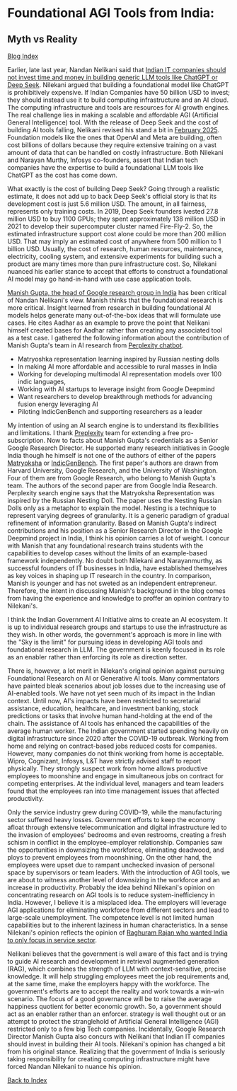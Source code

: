 # Foundational AGI Tools from India: 

##  Myth vs Reality

[Blog Index](../index.md)

Earlier, late last year, Nandan Nelikani said that [Indian IT companies should not invest time and money in building generic
LLM tools like ChatGPT or Deep Seek](https://timesofindia.indiatimes.com/business/india-business/india-shouldnt-build-another-llm-nandan-nilekani/articleshow/116269605.cms).
Nilekani argued that building a foundational model like ChatGPT is prohibitively expensive.  If Indian Companies have 50 billion
USD to invest; they should instead use it to build computing infrastructure and an AI cloud. The computing infrastructure and tools
are resources for AI growth engines. The real challenge lies in making a scalable and affordable AGI (Artificial General Intelligence) 
tool. With the release of Deep Seek and the cost of building AI tools falling, Nelikani revised his stand a bit in 
[February 2025](https://economictimes.indiatimes.com/news/new-updates/why-infosys-co-founder-nandan-nilekani-feels-india-dont-need-a-china-type-deepseek-ai/articleshow/118528515.cms?from=mdr). 
Foundation models like the ones that OpenAI and Meta are building, often cost billions of dollars because they require extensive
training on a vast amount of data that can be handled on costly infrastructure. Both Nilekani and Narayan Murthy, Infosys
co-founders, assert that Indian tech companies have the expertise to build a foundational LLM tools like ChatGPT as the cost has
come down. 

What exactly is the cost of building Deep Seek? Going through a realistic estimate, it does not add up to back Deep Seek's 
official story is that its development cost is just 5.6 million USD. The amount, in all fairness, represents only training costs. 
In 2019, Deep Seek founders ivested 27.8 million USD to buy 1100 GPUs; they spent approximately 138 million USD in 2021 to develop 
their supercomputer cluster named Fire-Fly-2. So, the estimated infrastructure support cost alone could be more than 200 million 
USD. That may imply an estimated cost of anywhere from 500 million to 1 billion USD. Usually, the cost of research, human 
resources, maintenance, electricity, cooling system, and extensive experiments for building such a product are many times more
than pure infrastructure cost. So, Nilekani nuanced his earlier stance to accept that efforts to construct a foundational AI model 
may go hand-in-hand with use case application tools. 

[Manish Gupta, the head of Google research group in India](https://economictimes.indiatimes.com/tech/technology/google-research-india-head-disagrees-with-nandan-nilekani-says-india-must-build-llms/articleshow/115627015.cms) has been critical of Nandan Nelikani's view. 
Manish thinks that the foundational research is more critical. Insight learned from research in building foundational AI models
helps generate many out-of-the-box ideas that will formulate use cases. He cites Aadhar as an example to prove the point that 
Nelikani himself created bases for Aadhar rather than creating any associated tool as a test case. I gathered the following 
information about the contribution of Manish Gupta's team in AI research from [Perplexity chatbot](https://www.perplexity.ai/hub/blog/introducing-perplexity-deep-research).
- Matryoshka representation learning inspired by Russian nesting dolls
- In making AI more affordable and accessible to rural masses in India
- Working for developing multimodal AI representation models over 100 indic languages,
- Working with AI startups to leverage insight from Google Deepmind
- Want researchers to develop breakthrough methods for advancing fusion energy leveraging AI
- Piloting IndicGenBench and supporting researchers as a leader
   
My intention of using an AI search engine is to understand its flexibilities and limitations. I thank 
[Preplexity](https://www.perplexity.ai/) team for extending a free pro-subscription. Now to facts about Manish Gupta's 
credentials as a Senior Google Research Director. He supported many research initiatives in Google India though he himself 
is not one of the authors of either of the papers [Matryoksha](https://doi.org/10.48550/arXiv.2205.13147) or 
[IndicGenBench](https://arxiv.org/pdf/2404.16816). The first paper's authors are drawn from Harvard University, Google Research, 
and the University of Washington. Four of them are from Google Research, who belong to Manish Gupta's team. The authors of the 
second paper are from Google India Research. Perplexity search engine says that the Matryoksha Representation was inspired by
the Russian Nesting Doll. The paper uses the Nesting Russian Dolls only as a metaphor to explain the model. Nesting 
is a technique to represent varying degrees of granularity. It is a generic paradigm of gradual refinement of information 
granularity. Based on Manish Gupta's indirect contributions and his position as a Senior Research Director in the Google 
Deepmind project in India, I think his opinion carries a lot of weight. I concur with Manish that any foundational research
trains students with the capabilities to develop cases without the limits of an example-based framework independently. No doubt
both Nilekani and Narayanmurthy, as successful founders of IT businesses in India, have established themselves as key voices
in shaping up IT research in the country. In comparison, Manish is younger and has not sweted as an independent entrepreneur. 
Therefore, the intent in discussing Manish's background in the blog comes from having the experience and knowledge to proffer 
an opinion contrary to Nilekani's. 

I think the Indian Government AI Initiative aims to create an AI ecosystem. It is up to individual research groups and startups to 
use the infrastructure as they wish. In other words, the government's approach is more in line with the "Sky is the limit"  for 
pursuing ideas in developing AGI tools and foundational research in LLM. The government is keenly focused in its role as an
enabler rather than enforcing its role as direction setter. 

There is, however, a lot merit in Nilekan's original opinion against pursuing Foundational Research on AI or Generative AI tools.
Many commentators have painted bleak scenarios about job losses due to the increasing use of AI-enabled tools. We have not yet seen 
much of its impact in the Indian context. Until now, AI's impacts have been restricted to secretarial assistance, education, 
healthcare, and investment banking, stock predictions or tasks that involve human hand-holding at the end of the chain. The 
assistance of AI tools has enhanced the capabilities of the average human worker. The Indian government started spending heavily 
on digital infrastructure since 2020 after the COVID-19 outbreak. Working from home and relying on contract-based jobs reduced
costs for companies. However, many companies do not think working from home is acceptable. Wipro, Cognizant, Infosys, L&T 
have strictly advised staff to report physically. They strongly suspect work from home allows productive employees to moonshine 
and engage in simultaneous jobs on contract for competing enterprises. At the individual level, managers and team leaders found 
that the employees ran into time management issues that affected productivity. 

Only the service industry grew during COVID-19, while the manufacturing sector suffered heavy losses. Government efforts to keep the 
economy afloat through extensive telecommunication and digital infrastructure led to the invasion of employees' bedrooms and even 
restrooms, creating a fresh schism in conflict in the employee-employer relationship. Companies saw the opportunities in downsizing 
the workforce, eliminating deadwood, and ploys to prevent employees from moonshining. On the other hand, the employees were upset 
due to rampant unchecked invasion of personal space by supervisors or team leaders. With the introduction of AGI tools, we are 
about to witness another level of downsizing in the workforce and an increase in productivity. Probably the idea behind Nilekani's 
opinion on concentrating research on AGI tools is to reduce system-inefficiency in India. However, I believe it is a misplaced 
idea. The employers will leverage AGI applications for eliminating workforce from different sectors and lead to large-scale 
unemployment. The competence level is not limited human capabilities but to the inherent laziness in human characteristics. In a 
sense Nilekani's opinion reflects the opinion of [Raghuram Rajan who wanted India to only focus in service sector](https://uwm.edu/business/reimagining-development-possible-lessons-from-india/).


Nelikani believes that the government is well aware of this fact and is trying to guide AI research and development in 
retrieval augmented generation (RAG), which combines the strength of LLM with context-sensitive, precise knowledge. It will help
struggling employees meet the job requirements and, at the same time, make the employers happy with the workforce. The government's 
efforts are to accept the reality and work towards a win-win scenario. The focus of a good governance will be to raise the 
average happiness quotient for better economic growth. So, a government should act as an enabler rather than an enforcer.
 strategy is well thought out or an attempt
to protect the stranglehold of Artificial General Intelligence (AGI) restricted only to a few big Tech companies. Incidentally,
Google Research Director Manish Gupta also concurs with Nelikani that Indian IT companies should invest in
building their AI tools. Nilekani's opinion has changed a bit from his original stance. Realizing that the government of India is 
seriously taking responsibility for creating computing infrastructure might have forced Nandan Nilekani to nuance his opinion. 

[Back to Index](../index.md)
